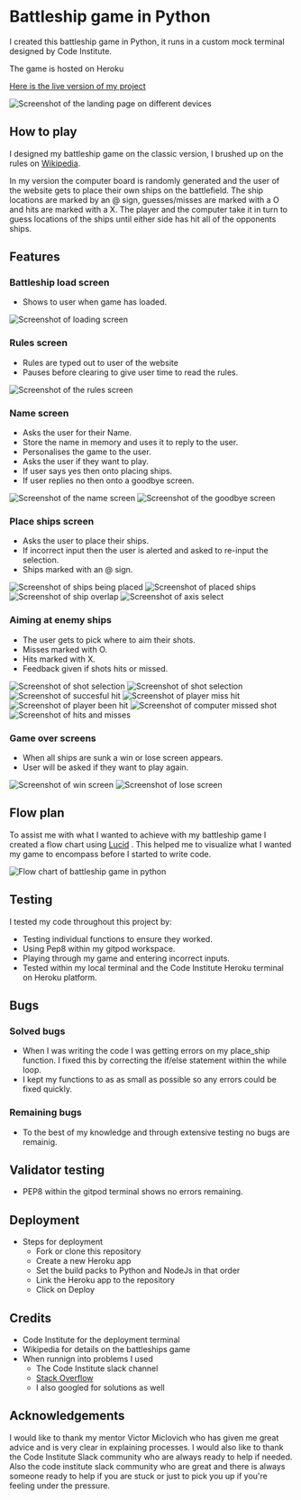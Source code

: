 # Battleship game in Python

I created this battleship game in Python, it runs in a custom mock terminal designed by Code Institute.

The game is hosted on Heroku

[Here is the live version of my project](https://bat-ship.herokuapp.com/)

![Screenshot of the landing page on different devices](./assets/images/landing-page-screenshot.png)

## How to play

I designed my battleship game on the classic version, I brushed up on the rules on [Wikipedia](https://en.wikipedia.org/wiki/Battleship).

In my version the computer board is randomly generated and the user of the website gets to place their own ships on the battlefield.
The ship locations are marked by an @ sign, guesses/misses are marked with a O and hits are marked with a X.
The player and the computer take it in turn to guess locations of the ships until either side has hit all of the opponents ships.

## Features

### Battleship load screen

* Shows to user when game has loaded.

![Screenshot of loading screen](./assets/images/welcome-screen.png)

### Rules screen

* Rules are typed out to user of the website 
* Pauses before clearing to give user time to read the rules.

![Screenshot of the rules screen](./assets/images/rules-screen.png)

### Name screen

* Asks the user for their Name.
* Store the name in memory and uses it to reply to the user.
* Personalises the game to the user.
* Asks the user if they want to play.
* If user says yes then onto placing ships.
* If user replies no then onto a goodbye screen.

![Screenshot of the name screen](./assets/images/name-screen.png)
![Screenshot of the goodbye screen](./assets/images/goodbye-screen.png)

### Place ships screen

* Asks the user to place their ships.
* If incorrect input then the user is alerted and asked to re-input the selection.
* Ships marked with an @ sign.

![Screenshot of ships being placed](./assets/images/ship-place-pick.png)
![Screenshot of placed ships](./assets/images/ships-placed.png)
![Screenshot of ship overlap](./assets/images/ship-overlap.png)
![Screenshot of axis select](./assets/images/axis-select.png)

### Aiming at enemy ships 

* The user gets to pick where to aim their shots.
* Misses marked with O.
* Hits marked with X.
* Feedback given if shots hits or missed.

![Screenshot of shot selection](./assets/images/column-select.png)
![Screenshot of shot selection](./assets/images/row-select.png)
![Screenshot of succesful hit](./assets/images/player-hit.png)
![Screenshot of player miss hit](./assets/images/user-missed.png)
![Screenshot of player been hit](./assets/images/player-been-hit.png)
![Screenshot of computer missed shot](./assets/images/computer-missed.png)
![Screenshot of hits and misses](./assets/images/hits-and-misses.png)

### Game over screens

* When all ships are sunk a win or lose screen appears.
* User will be asked if they want to play again.

![Screenshot of win screen](./assets/images/win-screen.png)
![Screenshot of lose screen](./assets/images/lose-screen.png)

## Flow plan

To assist me with what I wanted to achieve with my battleship game I created a flow chart using [Lucid](https://www.lucidchart.com/pages/landing?utm_source=google&utm_medium=cpc&utm_campaign=_chart_en_tier1_mixed_search_brand_exact_&km_CPC_CampaignId=1490375427&km_CPC_AdGroupID=55688909257&km_CPC_Keyword=lucidcharts&km_CPC_MatchType=e&km_CPC_ExtensionID=&km_CPC_Network=g&km_CPC_AdPosition=&km_CPC_Creative=442433236001&km_CPC_TargetID=kwd-84176206937&km_CPC_Country=1007337&km_CPC_Device=c&km_CPC_placement=&km_CPC_target=&gclid=CjwKCAiAjs2bBhACEiwALTBWZRqAG3YiNsaENhFAdTot-tJ7K4P2xmLjOIR9O3tJKetX73irjBXQNBoCe5UQAvD_BwE)
. This helped me to visualize what I wanted my game to encompass before I started to write code.

![Flow chart of battleship game in python](./assets/images/battleships-flow-plan.png)

## Testing

I tested my code throughout this project by:

* Testing individual functions to ensure they worked.
* Using Pep8 within my gitpod workspace.
* Playing through my game and entering incorrect inputs.
* Tested within my local terminal and the Code Institute Heroku terminal on Heroku platform.

## Bugs

### Solved bugs

* When I was writing the code I was getting errors on my place_ship function. I fixed this by correcting the if/else statement within the while loop.
* I kept my functions to as as small as possible so any errors could be fixed quickly.

### Remaining bugs

* To the best of my knowledge and through extensive testing no bugs are remainig.

## Validator testing

* PEP8 within the gitpod terminal shows no errors remaining.

## Deployment

* Steps for deployment
  * Fork or clone this repository
  * Create a new Heroku app
  * Set the build packs to Python and NodeJs in that order
  * Link the Heroku app to the repository
  * Click on Deploy

## Credits

* Code Institute for the deployment terminal 
* Wikipedia for details on the battleships game
* When runnign into problems I used
  * The Code Institute slack channel
  * [Stack Overflow](https://stackoverflow.com/)
  * I also googled for solutions as well

## Acknowledgements

I would like to thank my mentor Victor Miclovich who has given me great advice and is very clear in explaining processes. I would also like to thank the Code Institute Slack community who are always ready to help if needed. Also the code institute slack community who are great and there is always someone ready to help if you are stuck or just to pick you up if you're feeling under the pressure.
